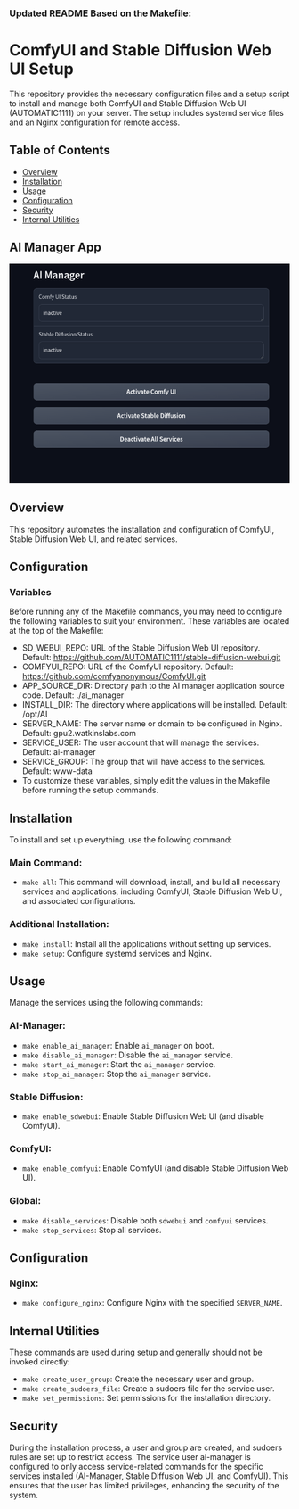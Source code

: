 ### Updated README Based on the Makefile:

# ComfyUI and Stable Diffusion Web UI Setup

This repository provides the necessary configuration files and a setup script to install and manage both ComfyUI and Stable Diffusion Web UI (AUTOMATIC1111) on your server. The setup includes systemd service files and an Nginx configuration for remote access.

## Table of Contents
- [Overview](#overview)
- [Installation](#installation)
- [Usage](#usage)
- [Configuration](#configuration)
- [Security](#security)
- [Internal Utilities](#internal-utilities)


## AI Manager App
![AI Manager](assets/ai-manager.png)

## Overview
This repository automates the installation and configuration of ComfyUI, Stable Diffusion Web UI, and related services.

## Configuration
### Variables
Before running any of the Makefile commands, you may need to configure the following variables to suit your environment. These variables are located at the top of the Makefile:

- SD_WEBUI_REPO: URL of the Stable Diffusion Web UI repository. Default: https://github.com/AUTOMATIC1111/stable-diffusion-webui.git
- COMFYUI_REPO: URL of the ComfyUI repository. Default: https://github.com/comfyanonymous/ComfyUI.git
- APP_SOURCE_DIR: Directory path to the AI manager application source code. Default: ./ai_manager
- INSTALL_DIR: The directory where applications will be installed. Default: /opt/AI
- SERVER_NAME: The server name or domain to be configured in Nginx. Default: gpu2.watkinslabs.com
- SERVICE_USER: The user account that will manage the services. Default: ai-manager
- SERVICE_GROUP: The group that will have access to the services. Default: www-data
- To customize these variables, simply edit the values in the Makefile before running the setup commands.

## Installation
To install and set up everything, use the following command:

### Main Command:
- `make all`: This command will download, install, and build all necessary services and applications, including ComfyUI, Stable Diffusion Web UI, and associated configurations.

### Additional Installation:
- `make install`: Install all the applications without setting up services.
- `make setup`: Configure systemd services and Nginx.

## Usage
Manage the services using the following commands:

### AI-Manager:
- `make enable_ai_manager`: Enable `ai_manager` on boot.
- `make disable_ai_manager`: Disable the `ai_manager` service.
- `make start_ai_manager`: Start the `ai_manager` service.
- `make stop_ai_manager`: Stop the `ai_manager` service.

### Stable Diffusion:
- `make enable_sdwebui`: Enable Stable Diffusion Web UI (and disable ComfyUI).

### ComfyUI:
- `make enable_comfyui`: Enable ComfyUI (and disable Stable Diffusion Web UI).

### Global:
- `make disable_services`: Disable both `sdwebui` and `comfyui` services.
- `make stop_services`: Stop all services.

## Configuration
### Nginx:
- `make configure_nginx`: Configure Nginx with the specified `SERVER_NAME`.

## Internal Utilities
These commands are used during setup and generally should not be invoked directly:

- `make create_user_group`: Create the necessary user and group.
- `make create_sudoers_file`: Create a sudoers file for the service user.
- `make set_permissions`: Set permissions for the installation directory.


## Security

During the installation process, a user and group are created, and sudoers rules are set up to restrict access. The service user ai-manager is configured to only access service-related commands for the specific services installed (AI-Manager, Stable Diffusion Web UI, and ComfyUI). This ensures that the user has limited privileges, enhancing the security of the system.
